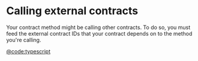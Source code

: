 # Calling external contracts

Your contract method might be calling other contracts. To do so, you must feed the external contract IDs that your contract depends on to the method you're calling.

[@code:typescript](./packages/fuel-gauge/src/contract.test.ts#typedoc:Contract-call-others)

